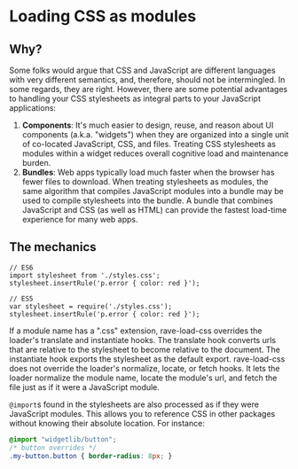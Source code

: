 # Loading CSS as modules

## Why?

Some folks would argue that CSS and JavaScript are different languages with
very different semantics, and, therefore, should not be intermingled.  In
some regards, they are right.  However, there are some potential advantages
to handling your CSS stylesheets as integral parts to your JavaScript
applications:

1. **Components**: It's much easier to design, reuse, and reason about UI
components (a.k.a. "widgets") when they are organized into a single unit
of co-located JavaScript, CSS, and files.  Treating CSS stylesheets as
modules within a widget reduces overall cognitive load and maintenance burden.
2. **Bundles**: Web apps typically load much faster when the browser has
fewer files to download.  When treating stylesheets as modules, the same
algorithm that compiles JavaScript modules into a bundle may be used to
compile stylesheets into the bundle.  A bundle that combines JavaScript and
CSS (as well as HTML) can provide the fastest load-time experience for
many web apps.

## The mechanics

```
// ES6
import stylesheet from './styles.css';
stylesheet.insertRule('p.error { color: red }');
```

```
// ES5
var stylesheet = require('./styles.css');
stylesheet.insertRule('p.error { color: red }');
```

If a module name has a ".css" extension, rave-load-css overrides the loader's
translate and instantiate hooks. The translate hook converts urls that are
relative to the stylesheet to become relative to the document.  The instantiate
hook exports the stylesheet as the default export.  rave-load-css does not
override the loader's normalize, locate, or fetch hooks.  It lets the
loader normalize the module name, locate the module's url, and fetch the file
just as if it were a JavaScript module.

`@import`s found in the stylesheets are also processed as if they were
JavaScript modules.  This allows you to reference CSS in other packages
without knowing their absolute location.  For instance:

```css
@import "widgetlib/button";
/* button overrides */
.my-button.button { border-radius: 8px; }
```
